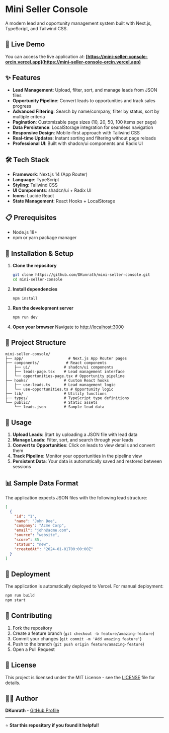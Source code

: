 # Mini Seller Console

A modern lead and opportunity management system built with Next.js, TypeScript, and Tailwind CSS.

## 🚀 Live Demo

You can access the live application at: **[https://mini-seller-console-orcin.vercel.app](https://mini-seller-console-orcin.vercel.app)**

## ✨ Features

- **Lead Management**: Upload, filter, sort, and manage leads from JSON files
- **Opportunity Pipeline**: Convert leads to opportunities and track sales progress
- **Advanced Filtering**: Search by name/company, filter by status, sort by multiple criteria
- **Pagination**: Customizable page sizes (10, 20, 50, 100 items per page)
- **Data Persistence**: LocalStorage integration for seamless navigation
- **Responsive Design**: Mobile-first approach with Tailwind CSS
- **Real-time Updates**: Instant sorting and filtering without page reloads
- **Professional UI**: Built with shadcn/ui components and Radix UI

## 🛠️ Tech Stack

- **Framework**: Next.js 14 (App Router)
- **Language**: TypeScript
- **Styling**: Tailwind CSS
- **UI Components**: shadcn/ui + Radix UI
- **Icons**: Lucide React
- **State Management**: React Hooks + LocalStorage

## 📋 Prerequisites

- Node.js 18+ 
- npm or yarn package manager

## 🔧 Installation & Setup

1. **Clone the repository**
   ```bash
   git clone https://github.com/DKunrath/mini-seller-console.git
   cd mini-seller-console
   ```

2. **Install dependencies**
   ```bash
   npm install
   ```

3. **Run the development server**
   ```bash
   npm run dev
   ```

4. **Open your browser**
   Navigate to [http://localhost:3000](http://localhost:3000)

## 📁 Project Structure

```
mini-seller-console/
├── app/                    # Next.js App Router pages
├── components/            # React components
│   ├── ui/               # shadcn/ui components
│   ├── leads-page.tsx    # Lead management interface
│   └── opportunities-page.tsx # Opportunity pipeline
├── hooks/                # Custom React hooks
│   ├── use-leads.ts      # Lead management logic
│   └── use-opportunities.ts # Opportunity logic
├── lib/                  # Utility functions
├── types/                # TypeScript type definitions
└── public/               # Static assets
    └── leads.json        # Sample lead data
```

## 🎯 Usage

1. **Upload Leads**: Start by uploading a JSON file with lead data
2. **Manage Leads**: Filter, sort, and search through your leads
3. **Convert to Opportunities**: Click on leads to view details and convert them
4. **Track Pipeline**: Monitor your opportunities in the pipeline view
5. **Persistent Data**: Your data is automatically saved and restored between sessions

## 📊 Sample Data Format

The application expects JSON files with the following lead structure:

```json
[
  {
    "id": "1",
    "name": "John Doe",
    "company": "Acme Corp",
    "email": "john@acme.com",
    "source": "website",
    "score": 85,
    "status": "new",
    "createdAt": "2024-01-01T00:00:00Z"
  }
]
```

## 🚀 Deployment

The application is automatically deployed to Vercel. For manual deployment:

```bash
npm run build
npm start
```

## 🤝 Contributing

1. Fork the repository
2. Create a feature branch (`git checkout -b feature/amazing-feature`)
3. Commit your changes (`git commit -m 'Add amazing feature'`)
4. Push to the branch (`git push origin feature/amazing-feature`)
5. Open a Pull Request

## 📝 License

This project is licensed under the MIT License - see the [LICENSE](LICENSE) file for details.

## 👨‍💻 Author

**DKunrath** - [GitHub Profile](https://github.com/DKunrath)

---

⭐ **Star this repository if you found it helpful!**